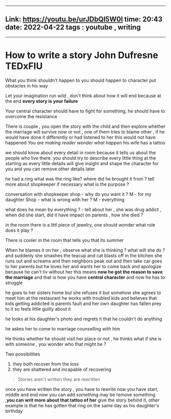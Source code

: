 

---
Link: https://youtu.be/urJDbQl5W0I
time: 20:43
date: 2022-04-22 
tags : youtube , writing  
---


--- 

# How to write a story  John Dufresne TEDxFIU

What you think shouldn't happen to you should happen to character 
put obstacles in his way

Let your imagination run wild , don't think about how it will end because at the end **every story is your failure**

Your central character should have to fight for something, he should have to overcome the resistance 

There is couple , you open the story with the child and then explore whether the marriage will survive now or not , one of them tries to blame other , if he would have done it differently or had listened to her this would not have happened *You are making reader wonder what happen* 
his wife has a tattoo 

we should know about every detail in room because it tells us about the people who live there. you should try to describe every little thing at the starting as every little details will give insight and shape the character for you and you can remove other details later

he had a ring 
	 what was the ring like?
	 where did he brought it from ?
	 tell more about shopkeeper if necessary 
	 what is the purpose ?

conversation with shopkeeper
shop - why do you want it ?
M - for my daughter
Shop - what is wrong with her ?
M - everything 

what does he mean by everything ? - tell about her , she was drug addict , when did she start, did it have impact on parents , how she died ?

in the room there is a littl piece of jewelry, one should wonder what role does it play ?

There is cooler in the room that tells you that its summer

When he blames it on her , observe what she is thinking ?
what will she do ?
and suddenly she smashes the teacup and cat blasts off in the kitchen
she runs out and screams and then neighbors peak out and then take car goes to her parents
but he loves her and wants her to come back and apologize because he can't liv without her
this means **now he got the reason to save the marriage**  and that is how you have **central character**  and now he has to struggle 

he goes to her sisters home but she refuses it but somehow she agrees to meet him at the restaurant 
he works with troubled kids and believes that kids getting addicted is parents fault and her own daughter has fallen prey to it so feels little guilty about it

he looks at his daughter's photo and regrets it that he couldn't do anything

he askes her to come to marriage counselling with him

He thinks whether he should visit her place or not , he thinks what if she is with someone , you wonder who that might be ?

Two possibilities
1. they both recover from the loss
2. they are shattered and incapable of recovering 

> Stories aren't written they are rewritten

once you have written the story , you have to rewrite now you have start, middle  and end now you can add something may be remove something ,**you can writ more about that tattoo of her** give the story behind it, other example is that he has gotten that ring on the same day as his daughter's birthday




